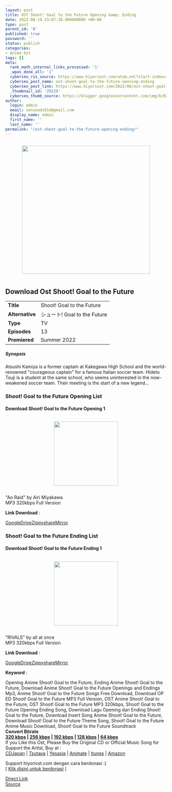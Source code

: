 ```yaml
---
layout: post
title: OST Shoot! Goal to the Future Opening &amp; Ending
date: 2022-08-19 23:07:38.000000000 +00:00
type: post
parent_id: '0'
published: true
password: ''
status: publish
categories:
- Anime Ost
tags: []
meta:
  rank_math_internal_links_processed: '1'
  _wpas_done_all: '1'
  cyberseo_rss_source: https://www.hiyoriost.com/atom.xml?start-index=1
  cyberseo_post_name: ost-shoot-goal-to-the-future-opening-ending
  cyberseo_post_link: https://www.hiyoriost.com/2022/08/ost-shoot-goal-to-future-opening-ending.html
  _thumbnail_id: '29229'
  cyberseo_thumb_source: https://blogger.googleusercontent.com/img/b/R29vZ2xl/AVvXsEgSIUqX-YyBy3UVAMYDCCOrYk5SgME-ivebDWncEz4lY1n6tSqD4_YA3CVi8ySzY4i9RFQR1XgeDapzKWnzJDK70tLMlixwTa7c7qguXiYceZSaLRPOxw5F6k-6f5UnskeWRPq5eHjIz_Nn6cNQlAVYqo6QK0lYG9XMVdOiGRynqf22dOxcCkIKuM1s/s400/bx141775-2ixoFSe09cxA.jpg
author:
  login: admin
  email: senseads014@gmail.com
  display_name: admin
  first_name: ''
  last_name: ''
permalink: "/ost-shoot-goal-to-the-future-opening-ending/"
---
```

<div class="separator" style="clear: both"><a href="https://blogger.googleusercontent.com/img/b/R29vZ2xl/AVvXsEgSIUqX-YyBy3UVAMYDCCOrYk5SgME-ivebDWncEz4lY1n6tSqD4_YA3CVi8ySzY4i9RFQR1XgeDapzKWnzJDK70tLMlixwTa7c7qguXiYceZSaLRPOxw5F6k-6f5UnskeWRPq5eHjIz_Nn6cNQlAVYqo6QK0lYG9XMVdOiGRynqf22dOxcCkIKuM1s/s627/bx141775-2ixoFSe09cxA.jpg" style="display: block;padding: 1em 0;text-align: center"><img alt border="0" data-original-height="627" data-original-width="460" height="400" src="{{ site.baseurl }}/assets/2022/08/bx141775-2ixoFSe09cxA.jpg" /></a></div>
<div class="judulanime">
<h2>Download Ost Shoot! Goal to the Future</h2>
</div>
<div class="info2" id="Info">
<table>
<tbody>
<tr>
<td class="tablex"><b>Title </b></td>
<td>Shoot! Goal to the Future</td>
</tr>
<tr>
<td class="tablex"><b>Alternative </b></td>
<td>シュート! Goal to the Future</td>
</tr>
<tr>
<td class="tablex"><b>Type </b></td>
<td>TV</td>
</tr>
<tr>
<td class="tablex"><b>Episodes </b></td>
<td>13</td>
</tr>
<tr>
<td class="tablex"><b>Premiered </b></td>
<td>Summer 2022</td>
</tr>
</tbody>
</table>
</div>
<div class="sinopsis">
<h5>Synopsis</h5>
</div>
<div class="deskripsi">
<p>Atsushi Kamiya is a former captain at Kakegawa High School and the world-renowned "courageous captain" for a famous Italian soccer team. Hideto Tsuji is a student at the same school, who seems uninterested in the now-weakened soccer team. Their meeting is the start of a new legend...</p>
</div>
<div class="listz">
<h3>Shoot! Goal to the Future Opening List</h3>
</div>
<div class="listz3">
<div class="listz1">
<h4>Download Shoot! Goal to the Future Opening 1</h4>
</div>
<div class="listz2">
<div class="separator" style="clear: both"><a href="https://blogger.googleusercontent.com/img/b/R29vZ2xl/AVvXsEjwlFJOpl74fx5cgtCdQ5aecc-S_zrqT6S0s7P8mf9cEgcSRhnHCqL9jTHYOtnqb3lc5lPwAQZhMpRwGZzGKnHG3LSjoUpvWctJ7mhThBXpESV08PgWN0T7plVhyQTiXbVAftdrBYkBBpgRwrEzjvFB9OPO4jG7tUqwxlG4uoxxIKGV3LyJIXikOQDI/s600/cover%20%287%29.jpg" style="display: block;padding: 1em 0;text-align: center"><img alt border="0" data-original-height="600" data-original-width="600" src="{{ site.baseurl }}/assets/2022/08/cover%20%287%29.jpg" width="200" /></a></div>
<p>"Ao Raid" by Airi Miyakawa<br />MP3 320kbps Full Version
<p><b>Link Download</b> : </p>
<div class="dbox-list"><a href="https://drive.google.com/file/d/1sTlty5K7A4z_QglKL0rsOQ8fkN0LuZnU/view?usp=drivesdk" rel="nofollow noopener" target="_blank">GoogleDrive</a><a href="https://www54.zippyshare.com/v/EfZOsHd2/file.html" rel="nofollow noopener" target="_blank">Zippyshare</a><a href="https://mir.cr/LGTWYPAH" rel="nofollow noopener" target="_blank">Mirror</a></div>
</div>
</div>
<div class="listz">
<h3>Shoot! Goal to the Future Ending List</h3>
</div>
<div class="listz3">
<div class="listz1">
<h4>Download Shoot! Goal to the Future Ending 1</h4>
</div>
<div class="listz2">
<div class="separator" style="clear: both"><a href="https://blogger.googleusercontent.com/img/b/R29vZ2xl/AVvXsEgwnNoPtqY8f_FItfE6csUwuE3g4-Vy61Rle4t2mWRYvPvoAiedSj4nX_yr0egbE1Q7E05U3E6hCJd1bYLISD1zLRmLPWc_ZeDhv2NzgOP7eF4Ff1H9oxdEMDoByet4IagC5vPRQcX8lbp7bEjE9RGtjq1u2eEJWC4QcLOnCHNa7q-91fjoVyJ3TgWz/s600/cover%20%288%29.jpg" style="display: block;padding: 1em 0;text-align: center"><img alt border="0" data-original-height="600" data-original-width="600" src="{{ site.baseurl }}/assets/2022/08/cover%20%288%29.jpg" width="200" /></a></div>
<p>"RIVALS" by all at once<br />MP3 320kbps Full Version
<p><b>Link Download</b> : </p>
<div class="dbox-list"><a href="https://drive.google.com/file/d/1maImEBEL9Wnhd3aOdUU0bQt3mfbiFPzZ/view?usp=drivesdk" rel="nofollow noopener" target="_blank">GoogleDrive</a><a href="https://www49.zippyshare.com/v/Qu9R3rdc/file.html" rel="nofollow noopener" target="_blank">Zippyshare</a><a href="https://mir.cr/0CPAW7YX" rel="nofollow noopener" target="_blank">Mirror</a></div>
</div>
</div>
<p><b>Keyword</b> :
<div class="tagser">Opening Anime Shoot! Goal to the Future, Ending Anime Shoot! Goal to the Future, Download Anime Shoot! Goal to the Future Openings and Endings Mp3, Anime Shoot! Goal to the Future Songs Free Download, Download OP ED Shoot! Goal to the Future MP3 Full Version, OST Anime Shoot! Goal to the Future, OST Shoot! Goal to the Future MP3 320kbps, Shoot! Goal to the Future Opening Ending Song, Download Lagu Opening dan Ending Shoot! Goal to the Future, Download Insert Song Anime Shoot! Goal to the Future, Download Shoot! Goal to the Future Theme Song, Shoot! Goal to the Future Anime Music Download, Shoot! Goal to the Future Soundtrack</div>
<div class="buycd"><b>Convert Bitrate<br /><a href="https://ponselharian.com/H24pIOShN" target="_blank" rel="noopener">320 kbps</a> | <a href="https://ponselharian.com/Eyuk" target="_blank" rel="noopener">256 kbps</a> | <a href="https://ponselharian.com/JByW8o" target="_blank" rel="noopener">192 kbps</a> | <a href="https://ponselharian.com/BKz7uRGGVc" target="_blank" rel="noopener">128 kbps</a> | <a href="https://ponselharian.com/8q6P1" target="_blank" rel="noopener">64 kbps</a></b></div>
<div class="enakcuy"></div>
<div class="buycd">If you Like this Ost, Please Buy the Original CD or Official Music Song for Support the Artist, Buy at : <br /><a href="https://www.cdjapan.co.jp/" target="_blank" rel="noopener">CDJapan</a> | <a href="https://shop.tsutaya.co.jp/" target="_blank" rel="noopener">Tsutaya</a> | <a href="https://www.yesasia.com/" target="_blank" rel="noopener">Yesasia</a> | <a href="https://www.animate-onlineshop.jp/" target="_blank" rel="noopener">Animate</a> | <a href="https://www.apple.com/jp/itunes" target="_blank" rel="noopener">Itunes</a> | <a href="https://amazon.co.jp/" target="_blank" rel="noopener">Amazon</a>
</div>
<p>Support hiyoriost.com dengan cara berdonasi :)<br />[ <a href="https://saweria.co/rejatohsaka" rel="nofollow noopener" target="_blank">Klik disini untuk berdonasi</a> ]
<div class="divbtn"> <a href="https://handymansurrender.com/fihup8buzv?key=94550f7ce39444073321dde3b8782f97" class="btn"><i class="fa fa-download"></i> Direct Link</a> <br /><a href="https://www.hiyoriost.com/2022/08/ost-shoot-goal-to-future-opening-ending.html">Source</a> </div>

